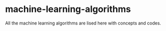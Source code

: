 # machine-learning-algorithms

All the machine learning algorithms are lised here with concepts and codes.
